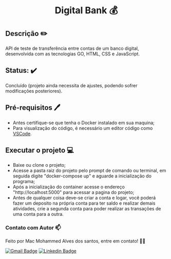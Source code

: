 # <p align="center"> Digital Bank :moneybag:</p>

## Descrição ✏️

API de teste de transferência entre contas de um banco digital, desenvolvida com as tecnologias GO, HTML, CSS e JavaScript.

## Status: :heavy_check_mark:

Concluído (projeto ainda necessita de ajustes, podendo sofrer modificações posteriores).



## Pré-requisitos 🖊️

- Antes certifique-se que tenha o Docker instalado em sua maquina;
- Para visualização do código, é necessário um editor código como <a href="https://code.visualstudio.com/">VSCode</a>.



## Executar o projeto :computer:

- Baixe ou clone o projeto;
- Acesse a pasta raiz do projeto pelo prompt de comando ou terminal, em  seguida digite "docker-compose up" e aguarde a inicialização do  programa;
- Após a inicialização do container acesse o endereço "http://localhost:5000" para acessar a pagina do projeto;
- Antes de qualquer coisa deve-se criar a conta e logar, você poderá fazer um deposito na própria conta para ter saldo e realizar demais atividades, crie a segunda conta para poder realizar as transações de uma conta para a outra.



### Contato com Autor :mailbox:

Feito por Mac Mohammed Alves dos santos, entre em contato! 👋🏽

[![Gmail Badge](https://img.shields.io/badge/macmohammed@gmail.com-D14836?style=for-the-badge&logo=gmail&logoColor=white&link=mailto:macmohammed@gmail.com)](mailto:guilhermesouzadossantos11@gmail.com) [![Linkedin Badge](https://img.shields.io/badge/Mac-0077B5?style=for-the-badge&logo=linkedin&logoColor=white&link=https://www.linkedin.com/in/mac-mohammed-alves-dos-santos-00037423/)](https://www.linkedin.com/in/mac-mohammed-alves-dos-santos-00037423/) 
